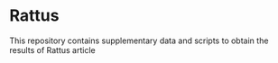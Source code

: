 # Rattus
This repository contains supplementary data and scripts to obtain the results of Rattus article
